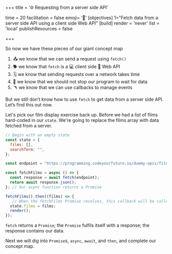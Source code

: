 +++
title = '🌐 Requesting from a server side API'

time = 20
facilitation = false
emoji= '🧩'
[objectives]
1="Fetch data from a server side API using a client side Web API"
[build]
  render = 'never'
  list = 'local'
  publishResources = false

+++

So now we have these pieces of our giant concept map

1. 📤 we know that we can send a request using `fetch()`
1. 🐕 we know that `fetch` is a 💻 client side 🧰 Web API
1. 🗓️ we know that sending requests over a network takes time
1. 🧵 we know that we should not stop our program to wait for data
1. 🪃 we know that we can use callbacks to manage events

But we still don’t know how to use `fetch` to get data from a server side API. Let’s find this out now.

Let's pick our film display exercise back up. Before we had a list of films hard-coded in our `state`. We're going to replace the films array with data fetched from a server.

```js
// Begin with an empty state
const state = {
  films: [],
  searchTerm: "",
};

const endpoint = "https://programming.codeyourfuture.io/dummy-apis/films.json";

const fetchFilms = async () => {
  const response = await fetch(endpoint);
  return await response.json();
}; // Our async function returns a Promise

fetchFilms().then((films) => {
   // When the fetchFilms Promise resolves, this callback will be called.
  state.films = films;
  render();
});
```

`fetch` returns a `Promise`; the `Promise` fulfils itself with a response; the response contains our data.

Next we will dig into `Promise`s, `async`, `await`, and `then`, and complete our concept map.
